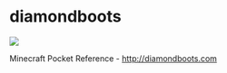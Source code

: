 diamondboots
============

<img src="http://diamondboots.com/apple-touch-icon.png" />

Minecraft Pocket Reference - http://diamondboots.com